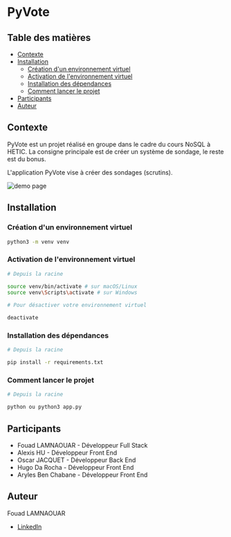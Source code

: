 # PyVote

## Table des matières

- [Contexte](#contexte)
- [Installation](#installation)
  - [Création d'un environnement virtuel](#création-dun-environnement-virtuel)
  - [Activation de l'environnement virtuel](#activation-de-lenvironnement-virtuel)
  - [Installation des dépendances](#installation-des-dépendances)
  - [Comment lancer le projet](#Comment-lancer-le-projet)
- [Participants](#participants)
- [Auteur](#auteur)

## Contexte

PyVote est un projet réalisé en groupe dans le cadre du cours NoSQL à HETIC. La consigne principale est de créer un système de sondage, le reste est du bonus.

L'application PyVote vise à créer des sondages (scrutins).

![demo page](/documentation/home.png)

## Installation

### Création d'un environnement virtuel

```bash
python3 -m venv venv
```

### Activation de l'environnement virtuel

```bash
# Depuis la racine

source venv/bin/activate # sur macOS/Linux
source venv\Scripts\activate # sur Windows

# Pour désactiver votre environnement virtuel

deactivate
```

### Installation des dépendances

```bash
# Depuis la racine

pip install -r requirements.txt
```

### Comment lancer le projet 

```bash
# Depuis la racine

python ou python3 app.py
```

## Participants

 - Fouad LAMNAOUAR  - Développeur Full Stack
 - Alexis HU        - Développeur Front End
 - Oscar JACQUET    - Développeur Back End
 - Hugo Da Rocha    - Développeur Front End
 - Aryles Ben Chabane - Développeur Front End

## Auteur

Fouad LAMNAOUAR

- [LinkedIn](https://www.linkedin.com/in/fouad-lamnaouar-196019234/)

